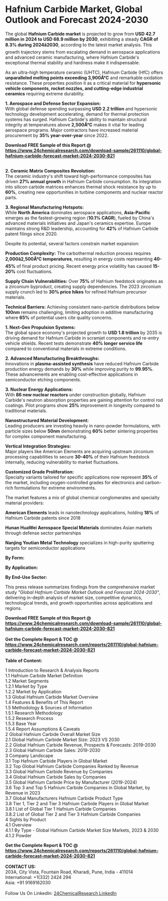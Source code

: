 <h1>Hafnium Carbide Market, Global Outlook and Forecast 2024-2030</h1><p>The global <strong>Hafnium Carbide market</strong> is projected to grow from <strong>USD 42.7 million in 2024 to USD 68.9 million by 2030</strong>, exhibiting a steady <strong>CAGR of 8.3% during 2024â2030</strong>, according to the latest market analysis. This growth trajectory stems from escalating demand in aerospace applications and advanced ceramic manufacturing, where Hafnium Carbide's exceptional thermal stability and hardness make it indispensable.</p><p>As an ultra-high temperature ceramic (UHTC), Hafnium Carbide (HfC) offers <strong>unparalleled melting points exceeding 3,900Â°C</strong> and remarkable oxidation resistance. These properties position it as a critical material for <strong>hypersonic vehicle components, rocket nozzles, and cutting-edge industrial ceramics</strong> requiring extreme durability.</p><p><strong>1. Aerospace and Defense Sector Expansion:</strong><br>
With global defense spending surpassing <strong>USD 2.2 trillion</strong> and hypersonic technology development accelerating, demand for thermal protection systems has surged. Hafnium Carbide's ability to maintain structural integrity at temperatures above <strong>2,500Â°C</strong> makes it vital for leading aerospace programs. Major contractors have increased material procurement by <strong>35% year-over-year</strong> since 2022.</p><div><b>Download FREE Sample of this Report @ 
            <a href="https://www.24chemicalresearch.com/download-sample/261110/global-hafnium-carbide-forecast-market-2024-2030-821">
            https://www.24chemicalresearch.com/download-sample/261110/global-hafnium-carbide-forecast-market-2024-2030-821</a></b></div><br><p><strong>2. Ceramic Matrix Composites Revolution:</strong><br>
The ceramic industry's shift toward high-performance composites has driven <strong>27% annual growth</strong> in Hafnium Carbide consumption. Its integration into silicon carbide matrices enhances thermal shock resistance by up to <strong>60%</strong>, creating new opportunities in turbine components and nuclear reactor parts.</p><p><strong>3. Regional Manufacturing Hotspots:</strong><br>
While <strong>North America</strong> dominates aerospace applications, <strong>Asia-Pacific</strong> emerges as the fastest-growing region (<strong>10.1% CAGR</strong>), fueled by China's advanced materials initiatives and Japan's ceramics expertise. Europe maintains strong R&amp;D leadership, accounting for <strong>42%</strong> of Hafnium Carbide patent filings since 2020.</p><p>Despite its potential, several factors constrain market expansion:</p><p><strong>Production Complexity:</strong> The carbothermal reduction process requires <strong>2,000â2,500Â°C temperatures</strong>, resulting in energy costs representing <strong>40-45%</strong> of final product pricing. Recent energy price volatility has caused <strong>15-20%</strong> cost fluctuations.</p><p><strong>Supply Chain Vulnerabilities:</strong> Over <strong>75%</strong> of Hafnium feedstock originates as a zirconium byproduct, creating supply dependencies. The 2023 zirconium supply crunch led to <strong>30% price hikes</strong> for refined Hafnium precursor materials.</p><p><strong>Technical Barriers:</strong> Achieving consistent nano-particle distributions below <strong>100nm</strong> remains challenging, limiting adoption in additive manufacturing where <strong>65%</strong> of potential users cite quality concerns.</p><p><strong>1. Next-Gen Propulsion Systems:</strong><br>
The global space economy's projected growth to <strong>USD 1.8 trillion</strong> by 2035 is driving demand for Hafnium Carbide in scramjet components and re-entry vehicle shields. Recent tests demonstrate <strong>40% longer service life</strong> compared to conventional materials in extreme conditions.</p><p><strong>2. Advanced Manufacturing Breakthroughs:</strong><br>
Innovations in <strong>plasma-assisted synthesis</strong> have reduced Hafnium Carbide production energy demands by <strong>30%</strong> while improving purity to <strong>99.95%</strong>. These advancements are enabling cost-effective applications in semiconductor etching components.</p><p><strong>3. Nuclear Energy Applications:</strong><br>
With <strong>86 new nuclear reactors</strong> under construction globally, Hafnium Carbide's neutron absorption properties are gaining attention for control rod coatings. Pilot programs show <strong>25%</strong> improvement in longevity compared to traditional materials.</p><p><strong>Nanostructured Material Development:</strong><br>
    Leading producers are investing heavily in nano-powder formulations, with particle sizes below <strong>50nm</strong> demonstrating <strong>60%</strong> better sintering properties for complex component manufacturing.</p><p><strong>Vertical Integration Strategies:</strong><br>
    Major players like American Elements are acquiring upstream zirconium processing capabilities to secure <strong>30-40%</strong> of their Hafnium feedstock internally, reducing vulnerability to market fluctuations.</p><p><strong>Customized Grade Proliferation:</strong><br>
    Specialty variants tailored for specific applications now represent <strong>35%</strong> of the market, including oxygen-controlled grades for electronics and carbon-rich formulations for extreme environments.</p><p>The market features a mix of global chemical conglomerates and specialty material providers:</p><p><strong>American Elements</strong> leads in nanotechnology applications, holding <strong>18%</strong> of Hafnium Carbide patents since 2018</p><p><strong>Hunan HuaWei Aerospace Special Materials</strong> dominates Asian markets through defense sector partnerships</p><p><strong>Nanjing Youtian Metal Technology</strong> specializes in high-purity sputtering targets for semiconductor applications</p><p><strong>By Form:</strong></p><p><strong>By Application:</strong></p><p><strong>By End-Use Sector:</strong></p><p>This press release summarizes findings from the comprehensive market study <em>"Global Hafnium Carbide Market Outlook and Forecast 2024-2030"</em>, delivering in-depth analysis of market size, competitive dynamics, technological trends, and growth opportunities across applications and regions.</p><div><b>Download FREE Sample of this Report @ 
            <a href="https://www.24chemicalresearch.com/download-sample/261110/global-hafnium-carbide-forecast-market-2024-2030-821">
            https://www.24chemicalresearch.com/download-sample/261110/global-hafnium-carbide-forecast-market-2024-2030-821</a></b></div><br><div><b>Get the Complete Report & TOC @ 
            <a href="https://www.24chemicalresearch.com/reports/261110/global-hafnium-carbide-forecast-market-2024-2030-821">
            https://www.24chemicalresearch.com/reports/261110/global-hafnium-carbide-forecast-market-2024-2030-821</a></b></div><br>
            <b>Table of Content:</b><p>1 Introduction to Research & Analysis Reports<br />
    1.1 Hafnium Carbide Market Definition<br />
    1.2 Market Segments<br />
        1.2.1 Market by Type<br />
        1.2.2 Market by Application<br />
    1.3 Global Hafnium Carbide Market Overview<br />
    1.4 Features & Benefits of This Report<br />
    1.5 Methodology & Sources of Information<br />
        1.5.1 Research Methodology<br />
        1.5.2 Research Process<br />
        1.5.3 Base Year<br />
        1.5.4 Report Assumptions & Caveats<br />
2 Global Hafnium Carbide Overall Market Size<br />
    2.1 Global Hafnium Carbide Market Size: 2023 VS 2030<br />
    2.2 Global Hafnium Carbide Revenue, Prospects & Forecasts: 2019-2030<br />
    2.3 Global Hafnium Carbide Sales: 2019-2030<br />
3 Company Landscape<br />
    3.1 Top Hafnium Carbide Players in Global Market<br />
    3.2 Top Global Hafnium Carbide Companies Ranked by Revenue<br />
    3.3 Global Hafnium Carbide Revenue by Companies<br />
    3.4 Global Hafnium Carbide Sales by Companies<br />
    3.5 Global Hafnium Carbide Price by Manufacturer (2019-2024)<br />
    3.6 Top 3 and Top 5 Hafnium Carbide Companies in Global Market, by Revenue in 2023<br />
    3.7 Global Manufacturers Hafnium Carbide Product Type<br />
    3.8 Tier 1, Tier 2 and Tier 3 Hafnium Carbide Players in Global Market<br />
        3.8.1 List of Global Tier 1 Hafnium Carbide Companies<br />
        3.8.2 List of Global Tier 2 and Tier 3 Hafnium Carbide Companies<br />
4 Sights by Product<br />
    4.1 Overview<br />
        4.1.1 By Type - Global Hafnium Carbide Market Size Markets, 2023 & 2030<br />
        4.1.2 Powder<br />
     </p><div><b>Get the Complete Report & TOC @ 
            <a href="https://www.24chemicalresearch.com/reports/261110/global-hafnium-carbide-forecast-market-2024-2030-821">
            https://www.24chemicalresearch.com/reports/261110/global-hafnium-carbide-forecast-market-2024-2030-821</a></b></div><br><b>CONTACT US:</b><br>
            203A, City Vista, Fountain Road, Kharadi, Pune, India - 411014<br>
            International: +1(332) 2424 294<br>
            Asia: +91 9169162030 <br><br>
            Follow Us On LinkedIn: <a href="https://www.linkedin.com/company/24chemicalresearch/">24ChemicalResearch LinkedIn</a>